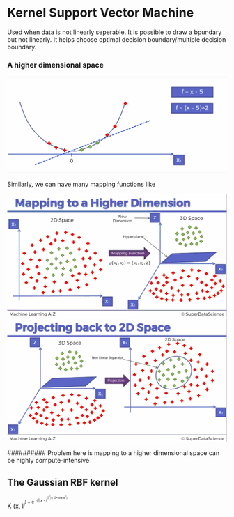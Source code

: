 # Kernel Support Vector Machine

Used when data is not linearly seperable. It is possible to draw a bpundary but not linearly. It helps choose optimal decision boundary/multiple decision boundary.

### A higher dimensional space

![](high.png)  

Similarly, we can have many mapping functions like

![](k1.png) ![](k2.png)

########## Problem here is mapping to a higher dimensional space can be  highly compute-intensive

## The Gaussian RBF kernel

 K (x, l<sup>i<sup>) = e <sup>-(||x -  l<sup>i<sup>||<sup>2</sup>) / (2*\sigma<sup>2</sup>)</sup>